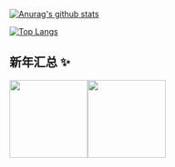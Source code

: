 [![Anurag's github stats](https://github-readme-stats.vercel.app/api?username=liumuge&count_private=true&show_icons=true)](https://github.com/liumuge)


[![Top Langs](https://github-readme-stats.vercel.app/api/top-langs/?username=liumuge)](https://github.com/liumuge)

## 新年汇总 ✨

<img align="" height="137px" src="https://github-readme-stats.vercel.app/api?username=liumuge&hide_title=true&hide_border=true&show_icons=true&include_all_commits=true&line_height=21&bg_color=0,EC6C6C,FFD479,FFFC79,73FA79&theme=graywhite&locale=cn" /><img align="" height="137px" src="https://github-readme-stats.vercel.app/api/top-langs/?username=liu,uge&hide_title=true&hide_border=true&layout=compact&bg_color=0,73FA79,73FDFF,D783FF&theme=graywhite&locale=cn" />
